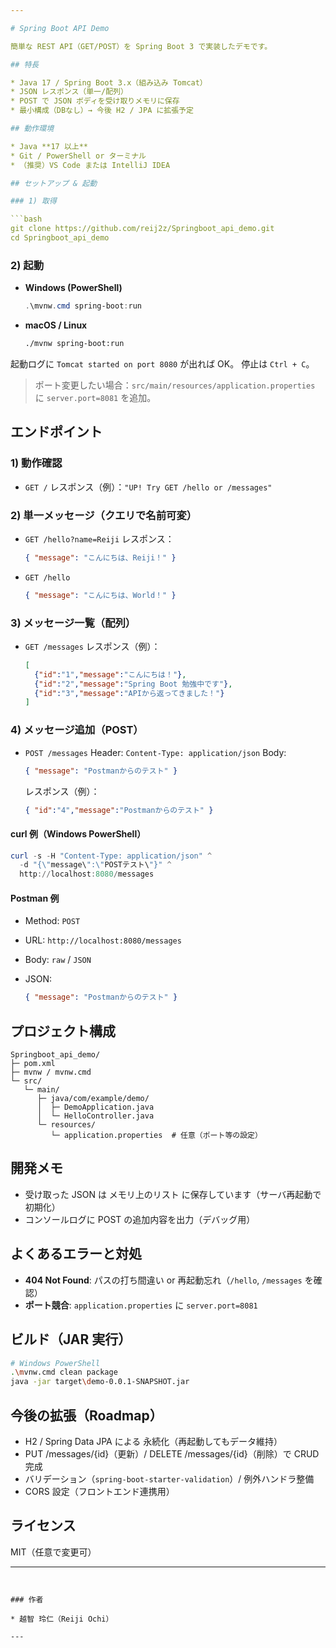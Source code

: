 ```yaml
---

# Spring Boot API Demo

簡単な REST API（GET/POST）を Spring Boot 3 で実装したデモです。

## 特長

* Java 17 / Spring Boot 3.x（組み込み Tomcat）
* JSON レスポンス（単一/配列）
* POST で JSON ボディを受け取りメモリに保存
* 最小構成（DBなし）→ 今後 H2 / JPA に拡張予定

## 動作環境

* Java **17 以上**
* Git / PowerShell or ターミナル
* （推奨）VS Code または IntelliJ IDEA

## セットアップ & 起動

### 1) 取得

```bash
git clone https://github.com/reij2z/Springboot_api_demo.git
cd Springboot_api_demo
```

### 2) 起動

* **Windows (PowerShell)**

  ```powershell
  .\mvnw.cmd spring-boot:run
  ```
* **macOS / Linux**

  ```bash
  ./mvnw spring-boot:run
  ```

起動ログに `Tomcat started on port 8080` が出れば OK。
停止は `Ctrl + C`。

> ポート変更したい場合：`src/main/resources/application.properties` に
> `server.port=8081` を追加。

## エンドポイント

### 1) 動作確認

* `GET /`
  レスポンス（例）：`"UP! Try GET /hello or /messages"`

### 2) 単一メッセージ（クエリで名前可変）

* `GET /hello?name=Reiji`
  レスポンス：

  ```json
  { "message": "こんにちは、Reiji！" }
  ```

* `GET /hello`

  ```json
  { "message": "こんにちは、World！" }
  ```

### 3) メッセージ一覧（配列）

* `GET /messages`
  レスポンス（例）：

  ```json
  [
    {"id":"1","message":"こんにちは！"},
    {"id":"2","message":"Spring Boot 勉強中です"},
    {"id":"3","message":"APIから返ってきました！"}
  ]
  ```

### 4) メッセージ追加（POST）

* `POST /messages`
  Header: `Content-Type: application/json`
  Body:

  ```json
  { "message": "Postmanからのテスト" }
  ```

  レスポンス（例）：

  ```json
  { "id":"4","message":"Postmanからのテスト" }
  ```

#### curl 例（Windows PowerShell）

```powershell
curl -s -H "Content-Type: application/json" ^
  -d "{\"message\":\"POSTテスト\"}" ^
  http://localhost:8080/messages
```

#### Postman 例

* Method: `POST`
* URL: `http://localhost:8080/messages`
* Body: `raw` / `JSON`
* JSON:

  ```json
  { "message": "Postmanからのテスト" }
  ```

## プロジェクト構成

```
Springboot_api_demo/
├─ pom.xml
├─ mvnw / mvnw.cmd
└─ src/
   └─ main/
      ├─ java/com/example/demo/
      │  ├─ DemoApplication.java
      │  └─ HelloController.java
      └─ resources/
         └─ application.properties  # 任意（ポート等の設定）
```

## 開発メモ

* 受け取った JSON は メモリ上のリスト に保存しています（サーバ再起動で初期化）
* コンソールログに POST の追加内容を出力（デバッグ用）

## よくあるエラーと対処

* **404 Not Found**: パスの打ち間違い or 再起動忘れ（`/hello`, `/messages` を確認）
* **ポート競合**: `application.properties` に `server.port=8081`

## ビルド（JAR 実行）

```bash
# Windows PowerShell
.\mvnw.cmd clean package
java -jar target\demo-0.0.1-SNAPSHOT.jar
```

## 今後の拡張（Roadmap）

* H2 / Spring Data JPA による 永続化（再起動してもデータ維持）
* PUT /messages/{id}（更新）/ DELETE /messages/{id}（削除）で CRUD 完成
* バリデーション（`spring-boot-starter-validation`）/ 例外ハンドラ整備
* CORS 設定（フロントエンド連携用）

## ライセンス

MIT（任意で変更可）

---
```


### 作者

* 越智 玲仁（Reiji Ochi）

---